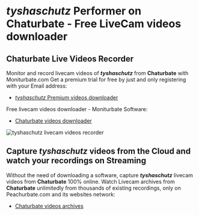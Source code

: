 # _tyshaschutz_ Performer on Chaturbate - Free LiveCam videos downloader

## Chaturbate Live Videos Recorder

Monitor and record livecam videos of **_tyshaschutz_** from **Chaturbate** with Moniturbate.com
Get a premium trial for free by just and only registering with your Email address:
* [_tyshaschutz_ Premium videos downloader](https://moniturbate.com/request-demo-licence-key.html)

Free livecam videos downloader - Moniturbate Software:
* [Chaturbate videos downloader](https://moniturbate.com/moniturbate-download-software.html)

![_tyshaschutz_ livecam videos recorder](https://peachurnet.com/templates/moniturbate-software.png)


## Capture _tyshaschutz_ videos from the Cloud and watch your recordings on Streaming

Without the need of downloading a software, capture **_tyshaschutz_** livecam videos from **Chaturbate** 100% online.
Watch Livecam archives from **Chaturbate** unlimitedly from thousands of existing recordings, only on Peachurbate.com and its websites network:
* [Chaturbate videos archives](https://peachurnet.com/)